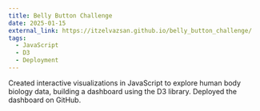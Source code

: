 ```yaml
---
title: Belly Button Challenge
date: 2025-01-15
external_link: https://itzelvazsan.github.io/belly_button_challenge/
tags:
  - JavaScript
  - D3
  - Deployment
---
```


Created interactive visualizations in JavaScript to explore human body biology data, building a dashboard using the D3 library. Deployed the dashboard on GitHub.

<!--more-->
